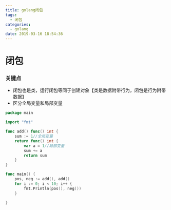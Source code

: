 ```yaml
---
title: golang闭包
tags:
  - 闭包
categories:
  - golang
date: 2019-03-16 18:54:36
---
```


# 闭包
### 关键点
- 闭包也是类，运行闭包等同于创建对象【类是数据附带行为，闭包是行为附带数据】
- 区分全局变量和局部变量

```go
package main

import "fmt"

func add() func() int {
	sum := 1//全局变量
	return func() int {
		var a = 1//局部变量
		sum += a
		return sum
	}
}

func main() {
	pos, neg := add(), add()
	for i := 0; i < 10; i++ {
		fmt.Println(pos(), neg())
	}

}

```